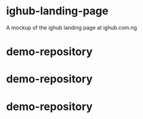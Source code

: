 # ighub-landing-page
A mockup of the ighub landing page at ighub.com.ng
# demo-repository
# demo-repository
# demo-repository

